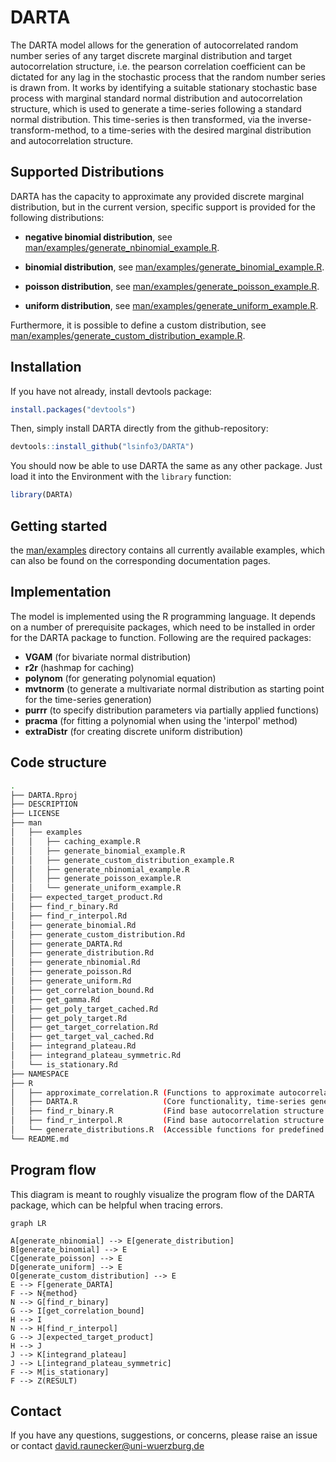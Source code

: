 # DARTA

The DARTA model allows for the generation of autocorrelated random number series of any target discrete marginal distribution and target autocorrelation structure, i.e. the pearson correlation coefficient can be dictated for any lag in the stochastic process that the random number series is drawn from. It works by identifying a suitable stationary stochastic base process with marginal standard normal distribution and autocorrelation structure, which is used to generate a time-series following a standard normal distribution. This time-series is then transformed, via the inverse-transform-method, to a time-series with the desired marginal distribution and autocorrelation structure.

## Supported Distributions

DARTA has the capacity to approximate any provided discrete marginal distribution, but in the current version, specific support is provided for the following distributions:

-   **negative binomial distribution**, see [man/examples/generate_nbinomial_example.R](man/examples/generate_nbinomial_example.R).

-   **binomial distribution**, see [man/examples/generate_binomial_example.R](man/examples/generate_binomial_example.R).

-   **poisson distribution**, see [man/examples/generate_poisson_example.R](man/examples/generate_poisson_example.R).

-   **uniform distribution**, see [man/examples/generate_uniform_example.R](man/examples/generate_uniform_example.R).

Furthermore, it is possible to define a custom distribution, see [man/examples/generate_custom_distribution_example.R](man/examples/generate_custom_distribution_example.R).

## Installation

If you have not already, install devtools package:

``` r
install.packages("devtools")
```

Then, simply install DARTA directly from the github-repository:

``` r
devtools::install_github("lsinfo3/DARTA")
```

You should now be able to use DARTA the same as any other package. Just load it into the Environment with the <code>library</code> function:

``` r
library(DARTA)
```

## Getting started

the [man/examples](man/examples) directory contains all currently available examples, which can also be found on the corresponding documentation pages.

## Implementation

The model is implemented using the R programming language. It depends on a number of prerequisite packages, which need to be installed in order for the DARTA package to function. Following are the required packages:

-   **VGAM** (for bivariate normal distribution)
-   **r2r** (hashmap for caching)
-   **polynom** (for generating polynomial equation)
-   **mvtnorm** (to generate a multivariate normal distribution as starting point for the time-series generation)
-   **purrr** (to specify distribution parameters via partially applied functions)
-   **pracma** (for fitting a polynomial when using the 'interpol' method)
-   **extraDistr** (for creating discrete uniform distribution)

## Code structure

``` bash
.
├── DARTA.Rproj
├── DESCRIPTION
├── LICENSE
├── man
│   ├── examples
│   │   ├── caching_example.R
│   │   ├── generate_binomial_example.R
│   │   ├── generate_custom_distribution_example.R
│   │   ├── generate_nbinomial_example.R
│   │   ├── generate_poisson_example.R
│   │   └── generate_uniform_example.R
│   ├── expected_target_product.Rd
│   ├── find_r_binary.Rd
│   ├── find_r_interpol.Rd
│   ├── generate_binomial.Rd
│   ├── generate_custom_distribution.Rd
│   ├── generate_DARTA.Rd
│   ├── generate_distribution.Rd
│   ├── generate_nbinomial.Rd
│   ├── generate_poisson.Rd
│   ├── generate_uniform.Rd
│   ├── get_correlation_bound.Rd
│   ├── get_gamma.Rd
│   ├── get_poly_target_cached.Rd
│   ├── get_poly_target.Rd
│   ├── get_target_correlation.Rd
│   ├── get_target_val_cached.Rd
│   ├── integrand_plateau.Rd
│   ├── integrand_plateau_symmetric.Rd
│   └── is_stationary.Rd
├── NAMESPACE
├── R
│   ├── approximate_correlation.R (Functions to approximate autocorrelation)
│   ├── DARTA.R                   (Core functionality, time-series generation)
│   ├── find_r_binary.R           (Find base autocorrelation structure by binary search)
│   ├── find_r_interpol.R         (Find base autocorrelation structure by interpolation from polynomial)
│   └── generate_distributions.R  (Accessible functions for predefined CDFs)
└── README.md
```

## Program flow

This diagram is meant to roughly visualize the program flow of the DARTA package, which can be helpful when tracing errors.

``` mermaid
graph LR

A[generate_nbinomial] --> E[generate_distribution]
B[generate_binomial] --> E
C[generate_poisson] --> E
D[generate_uniform] --> E
O[generate_custom_distribution] --> E
E --> F[generate_DARTA]
F --> N{method}
N --> G[find_r_binary]
G --> I[get_correlation_bound]
H --> I
N --> H[find_r_interpol]
G --> J[expected_target_product]
H --> J
J --> K[integrand_plateau]
J --> L[integrand_plateau_symmetric]
F --> M[is_stationary]
F --> Z(RESULT)
```

## Contact

If you have any questions, suggestions, or concerns, please raise an issue or contact [david.raunecker\@uni-wuerzburg.de](mailto:david.raunecker@uni-wuerzburg.de)
